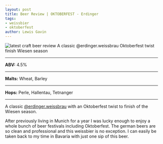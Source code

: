 ```yaml
---
layout: post
title: Beer Review | OKTOBERFEST - Erdinger
tags: 
- weissbier
- oktoberfest
author: Lewis Gavin
---
```


![latest craft beer review A classic @erdinger.weissbrau Oktoberfest twist finish Wiesen season ](https://instagram.fman1-1.fna.fbcdn.net/vp/ce60eccba33f00684f6c4561d43e6cb8/5C6CA47C/t51.2885-15/sh0.08/e35/s750x750/42644318_282051322416862_178981839806323428_n.jpg?ig_cache_key=MTg4ODQ1ODk2MTk1MTMwMTMwMA%3D%3D.2)

***
**ABV:** 4.5%

***
**Malts:**   Wheat, Barley

***
**Hops:**    Perle, Hallentau, Tetnanger

***

A classic [@erdinger.weissbrau](https://instagram.com/erdinger.weissbrau) with an Oktoberfest twist to finish of the Wiesen season.

After previously living in Munich for a year I was lucky enough to enjoy a whole bunch of beer festivals including Oktoberfest. The german beers are so clean and professional and this weissbier is no exception. I can easily be taken back to my time in Bavaria with just one sip of this beer.

